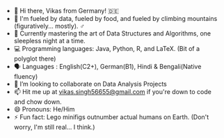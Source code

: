 - 👋 Hi there, Vikas from Germany! 🇩🇪
- 👀  I'm fueled by data, fueled by food, and fueled by climbing mountains (figuratively... mostly). ‍♂️
- 🌱 Currently mastering the art of Data Structures and Algorithms, one sleepless night at a time.
- 💻 Programming languages: Java, Python, R, and LaTeX. (Bit of a polyglot there)
- 🗣  Languages : English(C2+), German(B1), Hindi & Bengali(Native fluency)
- 💞️ I’m looking to collaborate on Data Analysis Projects 
- 📫 Hit me up at vikas.singh56655@gmail.com if you're down to code and chow down.
- 😄 Pronouns: He/Him
- ⚡ Fun fact: Lego minifigs outnumber actual humans on Earth.  (Don't worry, I'm still real... I think.)

<!---
vikas56655/vikas56655 is a ✨ special ✨ repository because its `README.md` (this file) appears on your GitHub profile.
You can click the Preview link to take a look at your changes.
--->

